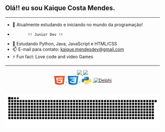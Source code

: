 ## Olá!! eu sou Kaique Costa Mendes.

------------------------------------------------------------------
- 🔭 Atualmente estudando e iniciando no mundo da programação!
-            !! Junior Dev !!
- 🌱 Estudando Python, Java, JavaScript e HTML/CSS 
- 📫 E-mail para contato: kaique.mendesdev@gmail.com
- ⚡ Fun fact: Love code and video Games
 ------------------------------------------------------------------
 
 <div align="center">
  <a href="https://github.com/KaiqueMends">
  <img height="170em" src="https://github-readme-stats.vercel.app/api?username=KaiqueMends&amp;show_icons=true&amp;theme=tokyonight&amp;include_all_commits=true&amp;count_private=true"/>
  <img height="150em" src="https://github-readme-stats.vercel.app/api/top-langs/?username=KaiqueMends&amp;layout=compact&amp;langs_count=7&amp;theme=tokyonight"/>
<div style="display-inline_block">   
<img align="center" alt="HTML" height="30" width="40" src="https://raw.githubusercontent.com/devicons/devicon/master/icons/html5/html5-original.svg" style="max-width: 100%;">
<img align="center" alt="CSS" height="30" width="40" src="https://raw.githubusercontent.com/devicons/devicon/master/icons/css3/css3-original.svg" style="max-width: 100%;">
<img align="center" alt="Python" height="30" width="40" src="https://raw.githubusercontent.com/devicons/devicon/master/icons/python/python-original.svg" style="max-width: 100%;">
 <img  align="center" alt="Delphi" height="30" width="30" src="https://img.icons8.com/officel/48/000000/delphi-ide.png"/>
 </div>
</div> 
   
   ##
   
 <img src="https://github.com/KaiqueMends/KaiqueMends/raw/output/github-contribution-grid-snake.svg" alt="Snake animation" style="max-width: 100%;">
